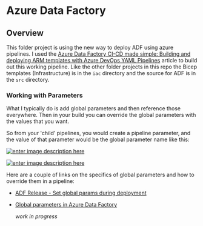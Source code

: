 # Azure Data Factory

## Overview
This folder project is using the new way to deploy ADF using azure pipelines.  I used the [Azure Data Factory CI-CD made simple: Building and deploying ARM templates with Azure DevOps YAML Pipelines][4] article to build out this working pipeline.  Like the other folder projects in this repo the Bicep templates (Infrastructure) is in the `iac` directory and the source for ADF is in the `src` directory.

### Working with Parameters
What I typically do is add global parameters and then reference those everywhere.  Then in your build you can override the global parameters with the values that you want.

So from your 'child' pipelines, you would create a pipeline parameter, and the value of that parameter would be the global parameter name like this:

[![enter image description here][1]][1]

[![enter image description here][2]][2]

Here are a couple of links on the specifics of global parameters and how to override them in a pipeline:

- [ADF Release - Set global params during deployment][5]
- [Global parameters in Azure Data Factory][3]


  [1]: https://i.stack.imgur.com/e36qO.png
  [2]: https://i.stack.imgur.com/jZs9B.png
  [3]: https://docs.microsoft.com/en-us/azure/data-factory/author-global-parameters
  [4]: https://towardsdatascience.com/azure-data-factory-ci-cd-made-simple-building-and-deploying-your-arm-templates-with-azure-devops-30c30595afa5
  [5]: https://microsoft-bitools.blogspot.com/2021/11/adf-snack-set-global-params-during.html
*work in progress*
